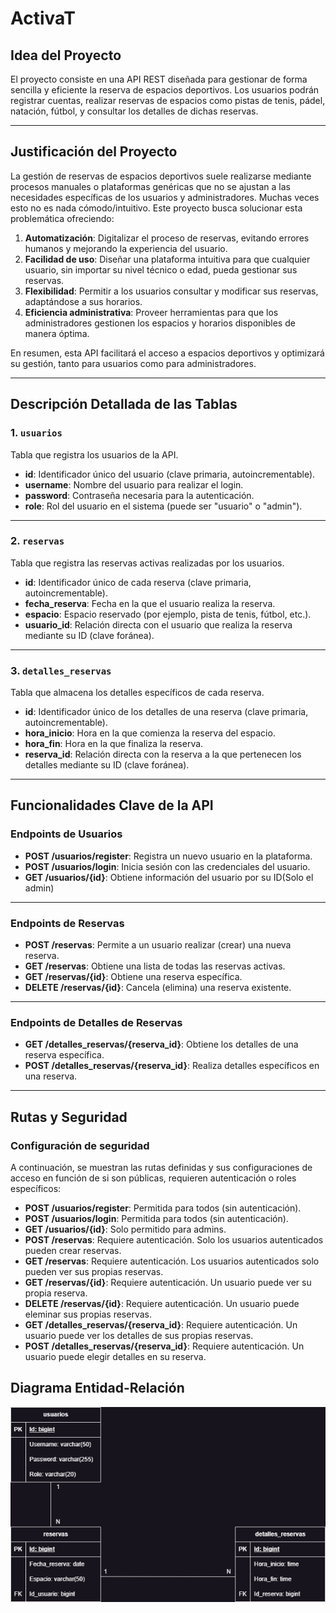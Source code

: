 # ActivaT

## Idea del Proyecto
El proyecto consiste en una API REST diseñada para gestionar de forma sencilla y eficiente la reserva de espacios deportivos. Los usuarios podrán registrar cuentas, realizar reservas de espacios como pistas de tenis, pádel, natación, fútbol, y consultar los detalles de dichas reservas.

---

## Justificación del Proyecto
La gestión de reservas de espacios deportivos suele realizarse mediante procesos manuales o plataformas genéricas que no se ajustan a las necesidades específicas de los usuarios y administradores. Muchas veces esto no es nada cómodo/intuitivo. Este proyecto busca solucionar esta problemática ofreciendo:

1. **Automatización**: Digitalizar el proceso de reservas, evitando errores humanos y mejorando la experiencia del usuario.
2. **Facilidad de uso**: Diseñar una plataforma intuitiva para que cualquier usuario, sin importar su nivel técnico o edad, pueda gestionar sus reservas.
3. **Flexibilidad**: Permitir a los usuarios consultar y modificar sus reservas, adaptándose a sus horarios.
4. **Eficiencia administrativa**: Proveer herramientas para que los administradores gestionen los espacios y horarios disponibles de manera óptima.

En resumen, esta API facilitará el acceso a espacios deportivos y optimizará su gestión, tanto para usuarios como para administradores.

---

## Descripción Detallada de las Tablas

### 1. `usuarios`
Tabla que registra los usuarios de la API.

- **id**: Identificador único del usuario (clave primaria, autoincrementable).
- **username**: Nombre del usuario para realizar el login.
- **password**: Contraseña necesaria para la autenticación.
- **role**: Rol del usuario en el sistema (puede ser "usuario" o "admin").

---

### 2. `reservas`
Tabla que registra las reservas activas realizadas por los usuarios.

- **id**: Identificador único de cada reserva (clave primaria, autoincrementable).
- **fecha_reserva**: Fecha en la que el usuario realiza la reserva.
- **espacio**: Espacio reservado (por ejemplo, pista de tenis, fútbol, etc.).
- **usuario_id**: Relación directa con el usuario que realiza la reserva mediante su ID (clave foránea).

---

### 3. `detalles_reservas`
Tabla que almacena los detalles específicos de cada reserva.

- **id**: Identificador único de los detalles de una reserva (clave primaria, autoincrementable).
- **hora_inicio**: Hora en la que comienza la reserva del espacio.
- **hora_fin**: Hora en la que finaliza la reserva.
- **reserva_id**: Relación directa con la reserva a la que pertenecen los detalles mediante su ID (clave foránea).

---

## Funcionalidades Clave de la API

### Endpoints de Usuarios
- **POST /usuarios/register**: Registra un nuevo usuario en la plataforma.
- **POST /usuarios/login**: Inicia sesión con las credenciales del usuario.
- **GET /usuarios/{id}**: Obtiene información del usuario por su ID(Solo el admin)

---

### Endpoints de Reservas
- **POST /reservas**: Permite a un usuario realizar (crear) una nueva reserva.
- **GET /reservas**: Obtiene una lista de todas las reservas activas.
- **GET /reservas/{id}**: Obtiene una reserva específica.
- **DELETE /reservas/{id}**: Cancela (elimina) una reserva existente.

---

### Endpoints de Detalles de Reservas
- **GET /detalles_reservas/{reserva_id}**: Obtiene los detalles de una reserva específica.
- **POST /detalles_reservas/{reserva_id}**: Realiza detalles específicos en una reserva.

---

## Rutas y Seguridad

### Configuración de seguridad
A continuación, se muestran las rutas definidas y sus configuraciones de acceso en función de si son públicas, requieren autenticación o roles específicos:

- **POST /usuarios/register**: Permitida para todos (sin autenticación).
- **POST /usuarios/login**: Permitida para todos (sin autenticación).
- **GET /usuarios/{id}**: Solo permitido para admins.
- **POST /reservas**: Requiere autenticación. Solo los usuarios autenticados pueden crear reservas.
- **GET /reservas**: Requiere autenticación. Los usuarios autenticados solo pueden ver sus propias reservas.
- **GET /reservas/{id}**: Requiere autenticación. Un usuario puede ver su propia reserva.
- **DELETE /reservas/{id}**: Requiere autenticación. Un usuario puede eleminar sus propias reservas.
- **GET /detalles_reservas/{reserva_id}**: Requiere autenticación. Un usuario puede ver los detalles de sus propias reservas.
- **POST /detalles_reservas/{reserva_id}**: Requiere autenticación. Un usuario puede elegir detalles en su reserva.

## Diagrama Entidad-Relación
![Diagrama Entidad-Relación](./diagrama.png)
